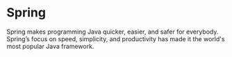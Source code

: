 # Spring
Spring makes programming Java quicker, easier, and safer for everybody. Spring’s focus on speed, simplicity, and productivity has made it the world's most popular Java framework.
